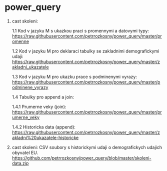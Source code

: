 # power_query


1. cast skoleni:
 
   1.1 Kod v jazyku M s ukazkou praci s promennymi a datovymi typy: https://raw.githubusercontent.com/petrrozkosny/power_query/master/promenne
 
   1.2 Kod v jazyku M pro deklaraci tabulky se zakladnimi demografickymi udaji: https://raw.githubusercontent.com/petrrozkosny/power_query/master/zakladni_ukazatele
 
   1.3 Kod v jazyku M pro ukazku prace s podminenymi vyrazy: https://raw.githubusercontent.com/petrrozkosny/power_query/master/podminene_vyrazy
 
   1.4 Tabulky pro append a join:
  
     1.4.1 Prumerne veky (join): https://raw.githubusercontent.com/petrrozkosny/power_query/master/prumerne_veky
   
     1.4.2 Historicka data (append): https://raw.githubusercontent.com/petrrozkosny/power_query/master/zakladni%20ukazatele-historicke


2. cast skoleni:
CSV soubory s historickymi udaji o demografickych udajich obyvatel EU.
https://github.com/petrrozkosny/power_query/blob/master/skoleni-data.zip  

